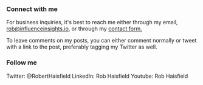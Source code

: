 ### Connect with me
For business inquiries, it's best to reach me either through my email, rob@influenceinsights.io, or through my [contact form.](https://www.guidedtrack.com/programs/c9kh7vo/run)

To leave comments on my posts, you can either comment normally or tweet with a link to the post, preferably tagging my Twitter as well.

### Follow me
Twitter: @RobertHaisfield
LinkedIn: Rob Haisfield
Youtube: Rob Haisfield